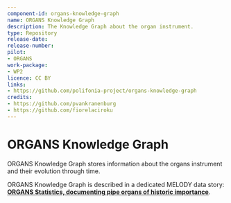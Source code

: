 ```yaml
---
component-id: organs-knowledge-graph
name: ORGANS Knowledge Graph
description: The Knowledge Graph about the organ instrument.
type: Repository
release-date: 
release-number: 
pilot:
- ORGANS
work-package: 
- WP2
licence: CC BY
links:
- https://github.com/polifonia-project/organs-knowledge-graph
credits:
- https://github.com/pvankranenburg
- https://github.com/fiorelaciroku 
---
```


# ORGANS Knowledge Graph
ORGANS Knowledge Graph stores information about the organs instrument and their evolution through time.

ORGANS Knowledge Graph is described in a dedicated MELODY data story: **[ORGANS Statistics, documenting pipe organs of historic importance](https://projects.dharc.unibo.it/melody/organs/organs_statistics)**.
